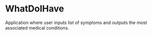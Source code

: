 # WhatDoIHave
Application where user inputs list of symptoms and outputs the most associated medical conditions.
